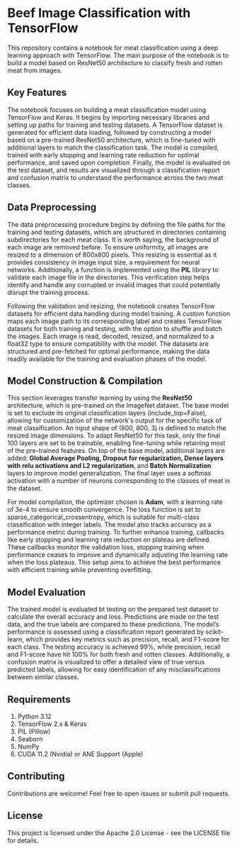 # Beef Image Classification with TensorFlow
This repository contains a notebook for meat classification using a deep learning approach with TensorFlow. The main purpose of the notebook is to build a model based on ResNet50 architecture to classify fresh and rotten meat from images.
## Key Features
The notebook focuses on building a meat classification model using TensorFlow and Keras. It begins by importing necessary libraries and setting up paths for training and testing datasets. A TensorFlow dataset is generated for efficient data loading, followed by constructing a model based on a pre-trained ResNet50 architecture, which is fine-tuned with additional layers to match the classification task. The model is compiled, trained with early stopping and learning rate reduction for optimal performance, and saved upon completion. Finally, the model is evaluated on the test dataset, and results are visualized through a classification report and confusion matrix to understand the performance across the two meat classes.
## Data Preprocessing
The data preprocessing procedure begins by defining the file paths for the training and testing datasets, which are structured in directories containing subdirectories for each meat class. It is worth saying, the background of each image are removed before. To ensure uniformity, all images are resized to a dimension of 800x800 pixels. This resizing is essential as it provides consistency in image input size, a requirement for neural networks. Additionally, a function is implemented using the **PIL** library to validate each image file in the directories. This verification step helps identify and handle any corrupted or invalid images that could potentially disrupt the training process.

Following the validation and resizing, the notebook creates TensorFlow datasets for efficient data handling during model training. A custom function maps each image path to its corresponding label and creates TensorFlow datasets for both training and testing, with the option to shuffle and batch the images. Each image is read, decoded, resized, and normalized to a float32 type to ensure compatibility with the model. The datasets are structured and pre-fetched for optimal performance, making the data readily available for the training and evaluation phases of the model.
## Model Construction & Compilation
This section leverages transfer learning by using the **ResNet50** architecture, which is pre-trained on the ImageNet dataset. The base model is set to exclude its original classification layers (include_top=False), allowing for customization of the network's output for the specific task of meat classification. An input shape of (800, 800, 3) is defined to match the resized image dimensions. To adapt ResNet50 for this task, only the final 100 layers are set to be trainable, enabling fine-tuning while retaining most of the pre-trained features. On top of the base model, additional layers are added: **Global Average Pooling, Dropout for regularization, Dense layers with relu activations and L2 regularization**, and **Batch Normalization** layers to improve model generalization. The final layer uses a softmax activation with a number of neurons corresponding to the classes of meat in the dataset.

For model compilation, the optimizer chosen is **Adam**, with a learning rate of 3e-4 to ensure smooth convergence. The loss function is set to sparse_categorical_crossentropy, which is suitable for multi-class classification with integer labels. The model also tracks accuracy as a performance metric during training. To further enhance training, callbacks like early stopping and learning rate reduction on plateau are defined. These callbacks monitor the validation loss, stopping training when performance ceases to improve and dynamically adjusting the learning rate when the loss plateaus. This setup aims to achieve the best performance with efficient training while preventing overfitting.
## Model Evaluation
The trained model is evaluated bt testing on the prepared test dataset to calculate the overall accuracy and loss. Predictions are made on the test data, and the true labels are compared to these predictions. The model’s performance is assessed using a classification report generated by scikit-learn, which provides key metrics such as precision, recall, and F1-score for each class. The testing accuracy is achieved 99%, while precision, recall and F1-score have hit 100% for both fresh and rotten classes. Additionally, a confusion matrix is visualized to offer a detailed view of true versus predicted labels, allowing for easy identification of any misclassifications between similar classes.
## Requirements
1. Python 3.12
2. TensorFlow 2.x & Keras
3. PIL (Pillow)
4. Seaborn
5. NumPy
6. CUDA 11.2 (Nvidia) or ANE Support (Apple)
## Contributing
Contributions are welcome! Feel free to open issues or submit pull requests.
## License
This project is licensed under the Apache 2.0 License - see the LICENSE file for details.
